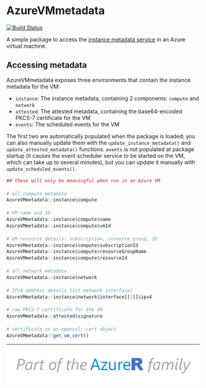 # AzureVMmetadata

[![Build Status](https://asiadatascience.visualstudio.com/AzureR/_apis/build/status/Azure.AzureVMmetadata?branchName=master)](https://asiadatascience.visualstudio.com/AzureR/_build/latest?definitionId=10&branchName=master)

A simple package to access the [instance metadata service](https://docs.microsoft.com/en-us/azure/virtual-machines/windows/instance-metadata-service) in an Azure virtual machine.

## Accessing metadata

AzureVMmetadata exposes three environments that contain the instance metadata for the VM:

- `instance`: The instance metadata, containing 2 components: `compute` and `network`
- `attested`: The attested metadata, containing the base64-encoded PKCS-7 certificate for the VM
- `events`: The scheduled events for the VM

The first two are automatically populated when the package is loaded; you can also manually update them with the `update_instance_metadata()` and `update_attested_metadata()` functions. `events` is not populated at package startup (it causes the event scheduler service to be started on the VM, which can take up to several minutes), but you can update it manually with `update_scheduled_events()`.

```r
## these will only be meaningful when run in an Azure VM

# all compute metadata
AzureVMmetadata::instance$compute

# VM name and ID
AzureVMmetadata::instance$compute$name
AzureVMmetadata::instance$compute$vmId

# VM resource details: subscription, resource group, ID
AzureVMmetadata::instance$compute$subscriptionId
AzureVMmetadata::instance$compute$resourceGroupName
AzureVMmetadata::instance$compute$resourceId

# all network metadata
AzureVMmetadata::instance$network

# IPv4 address details (1st network interface)
AzureVMmetadata::instance$network$interface[[1]]$ipv4

# raw PKCS-7 certificate for the VM
AzureVMmetadata::attested$signature

# certificate as an openssl::cert object
AzureVMmetadata::get_vm_cert()
```

----
<p align="center"><a href="https://github.com/Azure/AzureR"><img src="https://github.com/Azure/AzureR/raw/master/images/logo2.png" width=800 /></a></p>
